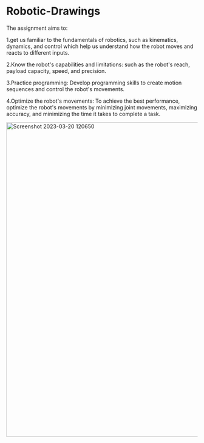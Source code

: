 # Robotic-Drawings

The assignment aims to:

1.get us familiar to the fundamentals of robotics, such as kinematics, dynamics, and control which help us understand how the robot moves and reacts to different inputs.

2.Know the robot's capabilities and limitations: such as the robot's reach, payload capacity, speed, and precision.

3.Practice programming: Develop programming skills to create motion sequences and control the robot's movements.

4.Optimize the robot's movements: To achieve the best performance, optimize the robot's movements by minimizing joint movements, maximizing accuracy, and minimizing the time it takes to complete a task.

<img width="828" alt="Screenshot 2023-03-20 120650" src="https://user-images.githubusercontent.com/62844243/226322132-1f32e9cd-55f9-44df-8249-ff46ca53ab0e.png">
